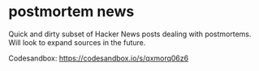 # postmortem news
Quick and dirty subset of Hacker News posts dealing with postmortems.
Will look to expand sources in the future.

Codesandbox: https://codesandbox.io/s/qxmorq06z6
